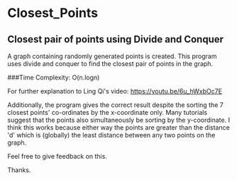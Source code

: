 # Closest_Points

## Closest pair of points using Divide and Conquer

A graph containing randomly generated points is created.
This program uses divide and conquer to find the closest pair of points in the graph.

###Time Complexity: O(n.logn)

For further explanation to Ling Qi's video: <https://youtu.be/6u_hWxbOc7E>

Additionally, the program gives the correct result despite the sorting the 7 closest points' co-ordinates
by the x-coordinate only. Many tutorials suggest that the points also simultaneously be sorting by the y-coordinate.
I think this works because either way the points are greater than the distance 'd' which is (globally) the least distance between any two points on the graph.

Feel free to give feedback on this.

Thanks.
